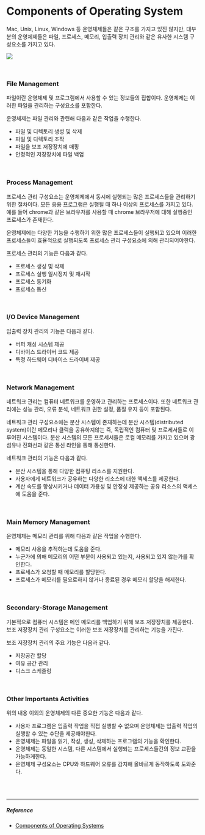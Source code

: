 # Components of Operating System

Mac, Unix, Linux, Windows 등 운영체제들은 같은 구조를 가지고 있진 않지만, 대부분의 운영체제들은 파일, 프로세스, 메모리, 입출력 장치 관리와 같은 유사한 시스템 구성요소를 가지고 있다.

![](https://cdn.guru99.com/images/1/121119_0437_Componentso1.png)

<br>

### File Management

파일이란 운영체제 및 프로그램에서 사용할 수 있는 정보들의 집합이다. 운영체제는 이러한 파일을 관리하는 구성요소를 포함한다.

운영체제는 파일 관리와 관련해 다음과 같은 작업을 수행한다.

- 파일 및 디렉토리 생성 및 삭제
- 파일 및 디렉토리 조작
- 파일을 보조 저장장치에 매핑
- 안정적인 저장장치에 파일 백업

<br>

### Process Management

프로세스 관리 구성요소는 운영체제에서 동시에 실행되는 많은 프로세스들을 관리하기 위한 절차이다.  모든 응용 프로그램은 실행될 때 하나 이상의 프로세스를 가지고 있다. 예를 들어 chrome과 같은 브라우저를 사용할 때 chrome 브라우저에 대해 실행중인 프로세스가 존재한다.

운영체제에는 다양한 기능을 수행하기 위한 많은 프로세스들이 실행되고 있으며 이러한 프로세스들이 효율적으로 실행되도록 프로세스 관리 구성요소에 의해 관리되어야한다.

프로세스 관리의 기능은 다음과 같다.

- 프로세스 생성 및 삭제
- 프로세스 실행 일시정지 및 재시작
- 프로세스 동기화 
- 프로세스 통신

<br>

### I/O Device Management

입출력 장치 관리의 기능은 다음과 같다.

- 버퍼 캐싱 시스템 제공
- 디바이스 드라이버 코드 제공
- 특정 하드웨어 디바이스 드라이버 제공

<br>

### Network Management

네트워크 관리는 컴퓨터 네트워크를 운영하고 관리하는 프로세스이다. 또한 네트워크 관리에는 성능 관리, 오류 분석, 네트워크 권한 설정, 품질 유지 등이 포함된다.

네트워크 관리 구성요소에는 분산 시스템이 존재하는데 분산 시스템(distributed system)이란 메모리나 클럭을 공유하지않는 즉, 독립적인 컴퓨터 및 프로세서들로 이루어진 시스템이다. 분산 시스템의 모든 프로세서들은 로컬 메모리를 가지고 있으며 광섬유나 전화선과 같은 통신 라인을 통해 통신한다.

네트워크 관리의 기능은 다음과 같다.

- 분산 시스템을 통해 다양한 컴퓨팅 리소스를 지원한다.
- 사용자에게 네트워크가 공유하는 다양한 리소스에 대한 액세스를 제공한다.
- 계산 속도를 향상시키거나 데이터 가용성 및 안정성 제공하는 공유 리소스의 액세스에 도움을 준다.

<br>

### Main Memory Management

운영체제는 메모리 관리를 위해 다음과 같은 작업을 수행한다.

- 메모리 사용을 추적하는데 도움을 준다.
- 누군가에 의해 메모리의 어떤 부분이 사용되고 있는지, 사용되고 있지 않는가를  확인한다.
- 프로세스가 요청할 때 메모리를 할당한다.
- 프로세스가 메모리를 필요로하지 않거나 종료된 경우 메모리 할당을 해제한다.

<br>

### Secondary-Storage Management

기본적으로 컴퓨터 시스템은 메인 메모리를 백업하기 위해 보조 저장장치를 제공한다. 보조 저장장치 관리 구성요소는 이러한 보조 저장장치를 관리하는 기능을 가진다.

보조 저장장치 관리의 주요 기능은 다음과 같다.

- 저장공간 할당
- 여유 공간 관리
- 디스크 스케줄링

<br>

### Other Importants Activities

위의 내용 이외의 운영체제의 다른 중요한 기능은 다음과 같다.

- 사용자 프로그램은 입출력 작업을 직접 실행할 수 없으며 운영체제는 입출력 작업의 실행할 수 있는 수단을 제공해야한다.
- 운영체제는 파일을 읽기, 작성, 생성, 삭제하는 프로그램의 기능을 확인한다.
- 운영체제는 동일한 시스템, 다른 시스템에서 실행되는 프로세스들간의 정보 교환을 가능하게한다.
- 운영체제 구성요소는 CPU와 하드웨어 오류를 감지해 올바르게 동작하도록 도와준다.

<br>

<br>

------

##### Reference

- [Components of Operating Systems](https://www.guru99.com/components-of-operating-system.html)

